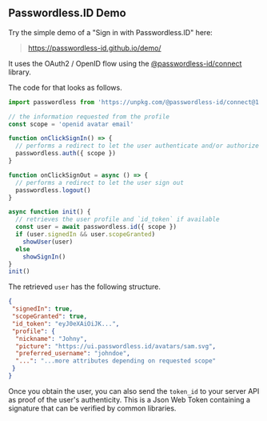 Passwordless.ID Demo
--------------------

Try the simple demo of a "Sign in with Passwordless.ID" here:

> https://passwordless-id.github.io/demo/


It uses the OAuth2 / OpenID flow using the [@passwordless-id/connect](https://github.com/passwordless-id/connect) library.


The code for that looks as follows.

```js
import passwordless from 'https://unpkg.com/@passwordless-id/connect@1.2.0/dist/connect.min.js'

// the information requested from the profile
const scope = 'openid avatar email'

function onClickSignIn() => {
  // performs a redirect to let the user authenticate and/or authorize this app
  passwordless.auth({ scope })
}

function onClickSignOut = async () => {
  // performs a redirect to let the user sign out
  passwordless.logout()
}

async function init() {
  // retrieves the user profile and `id_token` if available
  const user = await passwordless.id({ scope })
  if (user.signedIn && user.scopeGranted)
    showUser(user)
  else
    showSignIn()
}
init()
```

The retrieved `user` has the following structure.

```json
{
 "signedIn": true,
 "scopeGranted": true,
 "id_token": "eyJ0eXAiOiJK...",
 "profile": {
  "nickname": "Johny",
  "picture": "https://ui.passwordless.id/avatars/sam.svg",
  "preferred_username": "johndoe",
  "...": "...more attributes depending on requested scope"
 }
}
```

Once you obtain the user, you can also send the `token_id` to your server API as proof of the user's authenticity. This is a Json Web Token containing a signature that can be verified by common libraries.
